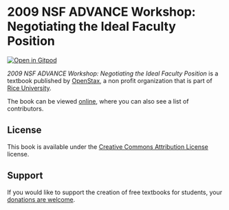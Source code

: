 # 2009 NSF ADVANCE Workshop: Negotiating the Ideal Faculty Position

[![Open in Gitpod](https://gitpod.io/button/open-in-gitpod.svg)](https://gitpod.io/from-referrer/)

_2009 NSF ADVANCE Workshop: Negotiating the Ideal Faculty Position_ is a textbook published by [OpenStax](https://openstax.org/), a non profit organization that is part of [Rice University](https://www.rice.edu/).

The book can be viewed [online](https://github.com/cnx-user-books/cnxbook-2009-nsf-advance-workshop-negotiating-the-ideal-faculty-position/releases/latest), where you can also see a list of contributors.

## License
This book is available under the [Creative Commons Attribution License](./LICENSE) license.

## Support
If you would like to support the creation of free textbooks for students, your [donations are welcome](https://riceconnect.rice.edu/donation/support-openstax-banner).
